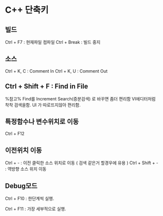 # C++ 단축키

## 빌드
Ctrl + F7 : 현재파일 컴파일
Ctrl + Break : 빌드 중지

## 소스
Ctrl + K, C : Comment In
Ctrl + K, U : Comment Out

## Ctrl + Shift + F : Find in File
%참고% Find를 Increment Search(증분검색) 로 바꾸면 좀더 편리함
VI에디터처럼 착착 검색을함. UI 가 따로뜨지않아 편리함.

## 특정함수나 변수위치로 이동
Ctrl + F12

## 이전위치 이동
Ctrl + - : 이전 클릭한 소스 위치로 이동 ( 검색 같은거 할경우에 유용 )
Ctrl + Shift + - : 역방향 소스 위치 이동

## Debug모드
Ctrl + F10 : 한단계씩 실행.

Ctrl + F11 : 가장 세부적으로 실행.
